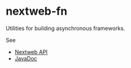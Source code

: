 nextweb-fn
==========

Utilities for building asynchronous frameworks.

See

- [Nextweb API](http://nextweb.io)
- [JavaDoc]()
